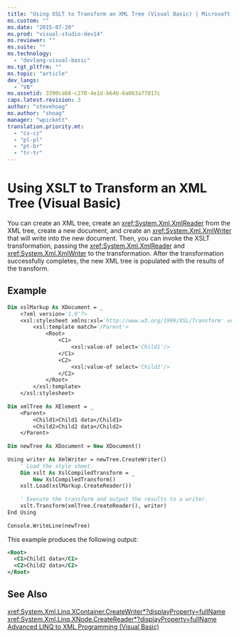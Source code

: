 ```yaml
---
title: "Using XSLT to Transform an XML Tree (Visual Basic) | Microsoft Docs"
ms.custom: ""
ms.date: "2015-07-20"
ms.prod: "visual-studio-dev14"
ms.reviewer: ""
ms.suite: ""
ms.technology: 
  - "devlang-visual-basic"
ms.tgt_pltfrm: ""
ms.topic: "article"
dev_langs: 
  - "VB"
ms.assetid: 3390ca68-c270-4e1d-b64b-6a063a77017c
caps.latest.revision: 3
author: "stevehoag"
ms.author: "shoag"
manager: "wpickett"
translation.priority.mt: 
  - "cs-cz"
  - "pl-pl"
  - "pt-br"
  - "tr-tr"
---
```

# Using XSLT to Transform an XML Tree (Visual Basic)
You can create an XML tree, create an <xref:System.Xml.XmlReader> from the XML tree, create a new document, and create an <xref:System.Xml.XmlWriter> that will write into the new document. Then, you can invoke the XSLT transformation, passing the <xref:System.Xml.XmlReader> and <xref:System.Xml.XmlWriter> to the transformation. After the transformation successfully completes, the new XML tree is populated with the results of the transform.  
  
## Example  
  
```vb  
Dim xslMarkup As XDocument = _   
    <?xml version='1.0'?>  
    <xsl:stylesheet xmlns:xsl='http://www.w3.org/1999/XSL/Transform' version='1.0'>  
        <xsl:template match='/Parent'>  
            <Root>  
                <C1>  
                    <xsl:value-of select='Child1'/>  
                </C1>  
                <C2>  
                    <xsl:value-of select='Child2'/>  
                </C2>  
            </Root>  
        </xsl:template>  
    </xsl:stylesheet>  
  
Dim xmlTree As XElement = _   
    <Parent>  
        <Child1>Child1 data</Child1>  
        <Child2>Child2 data</Child2>  
    </Parent>  
  
Dim newTree As XDocument = New XDocument()  
  
Using writer As XmlWriter = newTree.CreateWriter()  
    ' Load the style sheet.  
    Dim xslt As XslCompiledTransform = _  
        New XslCompiledTransform()  
    xslt.Load(xslMarkup.CreateReader())  
  
    ' Execute the transform and output the results to a writer.  
    xslt.Transform(xmlTree.CreateReader(), writer)  
End Using  
  
Console.WriteLine(newTree)  
```  
  
 This example produces the following output:  
  
```xml  
<Root>  
  <C1>Child1 data</C1>  
  <C2>Child2 data</C2>  
</Root>  
```  
  
## See Also  
 <xref:System.Xml.Linq.XContainer.CreateWriter*?displayProperty=fullName>   
 <xref:System.Xml.Linq.XNode.CreateReader*?displayProperty=fullName>   
 [Advanced LINQ to XML Programming (Visual Basic)](../../../../visual-basic/programming-guide/concepts/linq/advanced-linq-to-xml-programming.md)